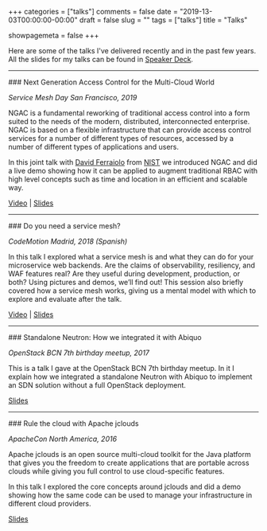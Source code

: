 +++
categories = ["talks"]
comments = false
date = "2019-13-03T00:00:00-00:00"
draft = false
slug = ""
tags = ["talks"]
title = "Talks"

showpagemeta = false
+++

Here are some of the talks I've delivered recently and in the past few years. All the slides for my talks can be found in [Speaker Deck](https://speakerdeck.com/nacx).

<hr/>
### Next Generation Access Control for the Multi-Cloud World

_Service Mesh Day San Francisco, 2019_

NGAC is a fundamental reworking of traditional access control into a form suited to the needs of the modern, distributed, interconnected enterprise. NGAC is based on a flexible infrastructure that can provide access control services for a number of different types of resources, accessed by a number of different types of applications and users.

In this joint talk with [David Ferraiolo](https://www.nist.gov/people/david-ferraiolo) from [NIST](https://www.nist.gov/) we introduced NGAC and did a live demo showing how it can be applied to augment traditional RBAC with high level concepts such as time and location in an efficient and scalable way.

[Video](https://www.youtube.com/watch?v=-4D8N0M-syA) | [Slides](https://speakerdeck.com/nacx/next-generation-access-control-ngac-for-the-multi-cloud-world)


<hr/>
### Do you need a service mesh?

_CodeMotion Madrid, 2018 (Spanish)_

In this talk I explored what a service mesh is and what they can do for your microservice web backends. Are the claims of observability, resiliency, and WAF features real? Are they useful during development, production, or both? Using pictures and demos, we’ll find out! This session also briefly covered how a service mesh works, giving us a mental model with which to explore and evaluate after the talk.

[Video](https://www.youtube.com/watch?v=1eBPwXC43eY) | [Slides](https://speakerdeck.com/nacx/do-you-need-a-service-mesh)

<hr/>
### Standalone Neutron: How we integrated it with Abiquo

_OpenStack BCN 7th birthday meetup, 2017_

This is a talk I gave at the OpenStack BCN 7th birthday meetup. 
In it I explain how we integrated a standalone Neutron with Abiquo to implement an SDN solution without a full OpenStack deployment.

[Slides](https://speakerdeck.com/nacx/standalone-neutron-how-we-integrated-it-with-abiquo)

<hr/>
### Rule the cloud with Apache jclouds

_ApacheCon North America, 2016_

Apache jclouds is an open source multi-cloud toolkit for the Java platform that gives you the freedom to create applications that are portable across clouds while giving you full control to use cloud-specific features.

In this talk I explored the core concepts around jclouds and did a demo showing how the same code can be used to
manage your infrastructure in different cloud providers.

[Slides](https://speakerdeck.com/nacx/rule-the-cloud-with-apache-jclouds)
